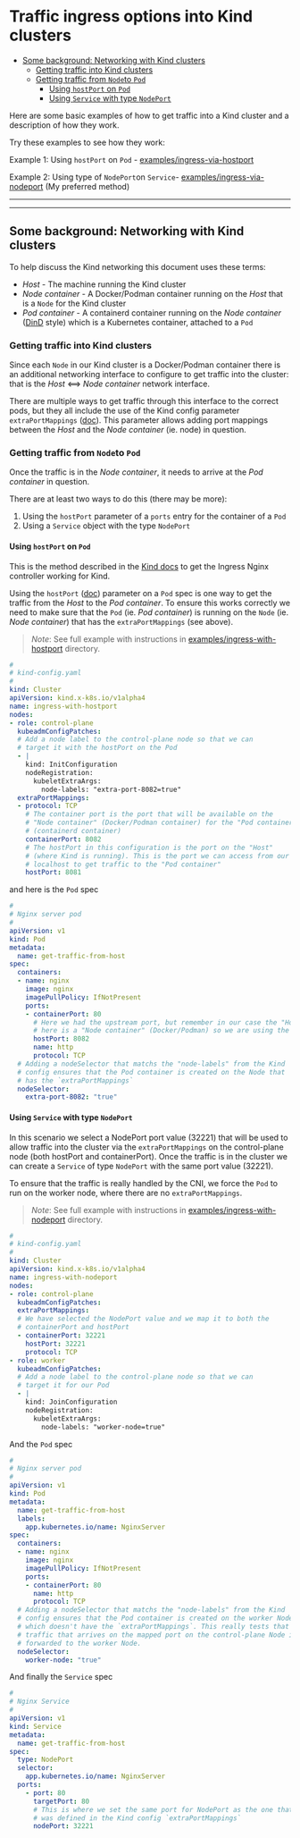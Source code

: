 # Traffic ingress options into Kind clusters

<!-- TOC -->
- [Some background: Networking with Kind clusters](#some-background-networking-with-kind-clusters)
    - [Getting traffic into Kind clusters](#getting-traffic-into-kind-clusters)
    - [Getting traffic from `Node`to `Pod`](#getting-traffic-from-nodeto-pod)
        - [Using `hostPort` on `Pod`](#using-hostport-on-pod)
        - [Using `Service` with type `NodePort`](#using-service-with-type-nodeport)
<!-- /TOC -->

Here are some basic examples of how to get traffic into a Kind cluster and a description of how they work.

Try these examples to see how they work:

Example 1: Using `hostPort` on `Pod` - [examples/ingress-via-hostport](examples/ingress-via-hostport)

Example 2: Using type of `NodePort`on `Service`- [examples/ingress-via-nodeport](examples/ingress-via-nodeport) (My preferred method)

---
---

## Some background: Networking with Kind clusters

To help discuss the Kind networking this document uses these terms:

* *Host* - The machine running the Kind cluster
* *Node container* - A Docker/Podman container running on the *Host* that is a `Node` for the Kind cluster
* *Pod container* - A containerd container running on the *Node container* ([DinD](https://duckduckgo.com/?q=docker+in+docker+dind) style) which is a Kubernetes container, attached to a `Pod`

### Getting traffic into Kind clusters

Since each `Node` in our Kind cluster is a Docker/Podman container there is an additional networking interface to configure to get traffic into the cluster: that is the *Host* <==> *Node container* network interface.

There are multiple ways to get traffic through this interface to the correct pods, but they all include the use of the Kind config parameter `extraPortMappings` ([doc](https://kind.sigs.k8s.io/docs/user/configuration/#extra-port-mappings)). This parameter allows adding port mappings between the *Host* and the *Node container* (ie. node) in question.

### Getting traffic from `Node`to `Pod`

Once the traffic is in the *Node container*, it needs to arrive at the *Pod container* in question.

There are at least two ways to do this (there may be more):
1. Using the `hostPort` parameter of a `ports` entry for the container of a `Pod`
1. Using a `Service` object with the type `NodePort`

#### Using `hostPort` on `Pod`

This is the method described in the [Kind docs](https://kind.sigs.k8s.io/docs/user/ingress/) to get the Ingress Nginx controller working for Kind.

Using the `hostPort` ([doc](https://kubernetes.io/docs/reference/kubernetes-api/workload-resources/pod-v1/#ports)) parameter on a `Pod` spec is one way to get the traffic from the *Host* to the *Pod container*. To ensure this works correctly we need to make sure that the `Pod` (ie. *Pod container*) is running on the `Node` (ie. *Node container*) that has the `extraPortMappings` (see above).

> _Note_: See full example with instructions in [examples/ingress-with-hostport](examples/ingress-with-hostport) directory.

```yaml
#
# kind-config.yaml
#
kind: Cluster
apiVersion: kind.x-k8s.io/v1alpha4
name: ingress-with-hostport
nodes:
- role: control-plane
  kubeadmConfigPatches:
  # Add a node label to the control-plane node so that we can
  # target it with the hostPort on the Pod
  - |
    kind: InitConfiguration
    nodeRegistration:
      kubeletExtraArgs:
        node-labels: "extra-port-8082=true"
  extraPortMappings:
  - protocol: TCP
    # The container port is the port that will be available on the
    # "Node container" (Docker/Podman container) for the "Pod container"
    # (containerd container)
    containerPort: 8082
    # The hostPort in this configuration is the port on the "Host"
    # (where Kind is running). This is the port we can access from our
    # localhost to get traffic to the "Pod container"
    hostPort: 8081
```

and here is the `Pod` spec

```yaml
#
# Nginx server pod
#
apiVersion: v1
kind: Pod
metadata:
  name: get-traffic-from-host
spec:
  containers:
  - name: nginx
    image: nginx
    imagePullPolicy: IfNotPresent
    ports:
    - containerPort: 80
      # Here we had the upstream port, but remember in our case the "Host"
      # here is a "Node container" (Docker/Podman) so we are using the value 8082
      hostPort: 8082
      name: http
      protocol: TCP
  # Adding a nodeSelector that matchs the "node-labels" from the Kind
  # config ensures that the Pod container is created on the Node that
  # has the `extraPortMappings`
  nodeSelector:
    extra-port-8082: "true"
```


#### Using `Service` with type `NodePort`

In this scenario we select a NodePort port value (32221) that will be used to allow traffic into the cluster via the `extraPortMappings` on the control-plane node (both hostPort and containerPort). Once the traffic is in the cluster we can create a `Service` of type `NodePort` with the same port value (32221).

To ensure that the traffic is really handled by the CNI, we force the `Pod` to run on the worker node, where there are no `extraPortMappings`.

> _Note_: See full example with instructions in [examples/ingress-with-nodeport](examples/ingress-with-nodeport) directory.

```yaml
#
# kind-config.yaml
#
kind: Cluster
apiVersion: kind.x-k8s.io/v1alpha4
name: ingress-with-nodeport
nodes:
- role: control-plane
  kubeadmConfigPatches:
  extraPortMappings:
  # We have selected the NodePort value and we map it to both the 
  # containerPort and hostPort
  - containerPort: 32221
    hostPort: 32221
    protocol: TCP
- role: worker
  kubeadmConfigPatches:
  # Add a node label to the control-plane node so that we can
  # target it for our Pod
  - |
    kind: JoinConfiguration
    nodeRegistration:
      kubeletExtraArgs:
        node-labels: "worker-node=true"
````

And the `Pod` spec

```yaml
#
# Nginx server pod
#
apiVersion: v1
kind: Pod
metadata:
  name: get-traffic-from-host
  labels:
    app.kubernetes.io/name: NginxServer
spec:
  containers:
  - name: nginx
    image: nginx
    imagePullPolicy: IfNotPresent
    ports:
    - containerPort: 80
      name: http
      protocol: TCP
  # Adding a nodeSelector that matchs the "node-labels" from the Kind
  # config ensures that the Pod container is created on the worker Node
  # which doesn't have the `extraPortMappings`. This really tests that the
  # traffic that arrives on the mapped port on the control-plane Node is
  # forwarded to the worker Node.
  nodeSelector:
    worker-node: "true"
```

And finally the `Service` spec

```yaml
#
# Nginx Service
#
apiVersion: v1
kind: Service
metadata:
  name: get-traffic-from-host
spec:
  type: NodePort
  selector:
    app.kubernetes.io/name: NginxServer
  ports:
    - port: 80
      targetPort: 80
      # This is where we set the same port for NodePort as the one that
      # was defined in the Kind config `extraPortMappings`
      nodePort: 32221
```